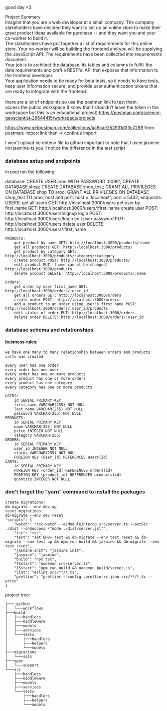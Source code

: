 good day <3 <br>

Project Summary<br>
Imagine that you are a web developer at a small company. The company stakeholders have decided they want to set up an online store to make their great product ideas available for purchase -- and they want you and your co-worker to build it.
<br>
The stakeholders have put together a list of requirements for this online store. Your co-worker will be building the frontend and you will be supplying the JavaScript API. The requirements have been collected into requirements document.
<br>
Your job is to architect the database, its tables and columns to fulfill the data requirements and craft a RESTful API that exposes that information to the frontend developer.
<br>
Your application needs to be ready for beta tests, so it needs to have tests, keep user information secure, and provide user authentication tokens that are ready to integrate with the frontend.
<br><br>
there are a lot of endpoints so use the postman link to test them:
<br>
access the public workspace (I know that I shouldn't leave the token in the workspace but this is an educational project)
https://postman.com/science-geoscientist-29544415/workspace/projects

https://www.getpostman.com/collections/aa6cae252931d33c7298
from postman: 
    import
    link 
    then -> continue
    import

I won't upload he dotenv file to github
important to note that I used jasmine not jasmine-ts you'll notice the difference in the test script

### database setup and endpoints
in psql run the following:

database:
        CREATE USER aroo WITH PASSWORD '0096';
        CREATE DATABASE shop;
        CREATE DATABASE shop_test;
        GRANT ALL PRIVILEGES ON DATABASE shop TO aroo;
        GRANT ALL PRIVILEGES ON DATABASE shop_test TO aroo;
    host and port:
        host = 'localhost';
        port = 5432;
endpoints:
    USERS:
        get all users GET: http://localhost:3000/users
        get user by first_name GET: http://localhost:3000/users/:first_name
        create user POST: http://localhost:3000/users/signup
        login POST: http://localhost:3000/users/login
        edit user password PUT: http://localhost:3000/users
        delete user DELETE: http://localhost:3000/users/:first_name
    
    PRODUCTS:
        get product by name GET: http://localhost:3000/products/:name
        get all products GET: http://localhost:3000/products/
        get product by category GET: http://localhost:3000/products/category/:category
        create product POST: http://localhost:3000/products/
        edit product PUT: (name cannot be changed) http://localhost:3000/products
        delete product DELETE: http://localhost:3000/products/:name
        
    Orders:
        get order by user first_name GET: http://localhost:3000/orders/:user_id
        get all orders GET: http://localhost:3000/orders
        create order POST: http://localhost:3000/orders
        add a product to an order using user's first name POST: http://localhost:3000/orders/:user_id/products
        edit status of order PUT: http://localhost:3000/orders
        delete order DELETE: http://localhost:3000/orders/:user_id

### database schema and relationships
#### buisness rules:
    we have one many to many relationship between orders and products carts was created
    
    every user has one order
    every order has one user
    every order has one or more products
    every product has one or more orders
    every product has one category
    every category has one or more products

    USERS:
        id SERIAL PRIMARY KEY
        first_name VARCHAR(255) NOT NULL
        last_name VARCHAR(255) NOT NULL
        password VARCHAR(255) NOT NULL
    PRODUCTS:
        id SERIAL PRIMARY KEY
        name VARCHAR(255) NOT NULL
        price INTEGER NOT NULL
        category VARCHAR(255)
    ORDERS:
        id SERIAL PRIMARY KEY
        user_id INTEGER NOT NULL
        status VARCHAR(255) NOT NULL
        FOREIGN KEY (user_id) REFERENCES users(id)
    CARTS:
        id SERIAL PRIMARY KEY
        FOREIGN KEY (order_id) REFERENCES orders(id)
        FOREIGN KEY (product_id) REFERENCES products(id)
        quantity INTEGER NOT NULL

### don't forget the "yarn" command to install the packages
    create migrations:
    db-migrate --env dev up
    reset migrations:
    db-migrate --env dev reset
    "scripts": {
        "watch": "tsc-watch --esModuleInterop src/server.ts --outDir ./dist --onSuccess \"node ./dist/server.js\"",
        "tsc": "tsc",
        "test": "set ENV= test && db-migrate --env test reset && db-migrate --env test up && npm run build && jasmine && db-migrate --env test reset",
        "jasmine-init": "jasmine init",
        "jasmine": "jasmine",
        "build": "npx tsc",
        "TSstart": "nodemon src/server.ts",
        "JSstart": "npm run build && nodemon build/server.js",
        "lint": "eslint src/**/*.ts",
        "prettier": "prettier --config .prettierrc.json src/**/*.ts --write"
    }

project tree:

    ├───.github
    │   └───workflows
    ├───build
    │   ├───handlers
    │   ├───middleware
    │   ├───models
    │   ├───services
    │   └───tests
    │       ├───handlers
    │       ├───helpers
    │       └───models
    ├───migrations
    │   └───sqls
    ├───spec
    │   └───support
    └───src
        ├───handlers
        ├───middleware
        ├───models
        ├───services
        └───tests
            ├───handlers
            ├───helpers
            └───models
